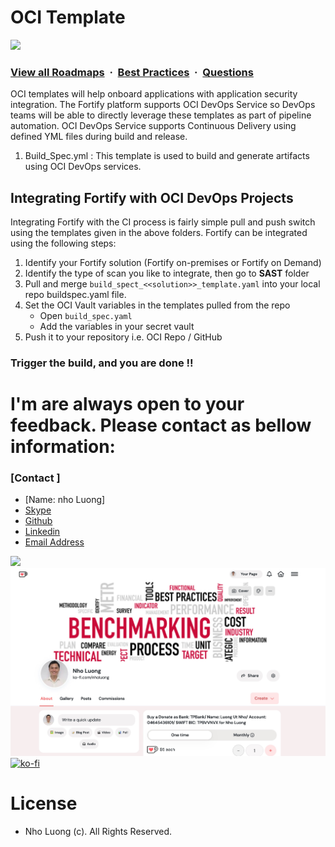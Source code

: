 # OCI Template

![](https://i.imgur.com/waxVImv.png)
### [View all Roadmaps](https://github.com/nholuongut/all-roadmaps) &nbsp;&middot;&nbsp; [Best Practices](https://github.com/nholuongut/all-roadmaps/blob/main/public/best-practices/) &nbsp;&middot;&nbsp; [Questions](https://www.linkedin.com/in/nholuong/)

OCI templates will help onboard applications with application security integration. The Fortify platform supports OCI DevOps Service so DevOps teams will be able to directly leverage these templates as part of pipeline automation. OCI DevOps Service supports Continuous Delivery using defined YML files during build and release. 


1.	Build_Spec.yml : This template is used to build and generate artifacts using OCI DevOps services.


## Integrating Fortify with OCI DevOps Projects
Integrating Fortify with the CI process is fairly simple pull and push switch using the templates given in the above folders.  Fortify can be integrated using the following steps:

1. Identify your Fortify solution (Fortify on-premises or Fortify on Demand)
2. Identify the type of scan you like to integrate, then go to **SAST** folder
3. Pull and merge `build_spect_<<solution>>_template.yaml` into your local repo buildspec.yaml file.
4. Set the OCI Vault variables in the templates pulled from the repo
   - Open `build_spec.yaml`
   - Add the variables in your secret vault
6. Push it to your repository i.e. OCI Repo / GitHub
	
### Trigger the build, and you are done !!

# I'm are always open to your feedback.  Please contact as bellow information:
### [Contact ]
* [Name: nho Luong]
* [Skype](luongutnho_skype)
* [Github](https://github.com/nholuongut/)
* [Linkedin](https://www.linkedin.com/in/nholuong/)
* [Email Address](luongutnho@hotmail.com)

![](https://i.imgur.com/waxVImv.png)
![](bitfield.png)
[![ko-fi](https://ko-fi.com/img/githubbutton_sm.svg)](https://ko-fi.com/nholuong)

# License
* Nho Luong (c). All Rights Reserved.

